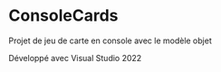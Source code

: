 # ConsoleCards
 Projet de jeu de carte en console avec le modèle objet

Développé avec Visual Studio 2022
